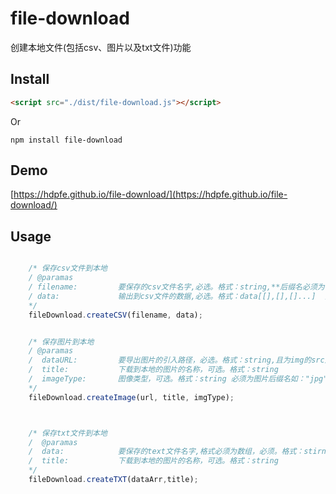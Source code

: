 # file-download
创建本地文件(包括csv、图片以及txt文件)功能


## Install

```html
<script src="./dist/file-download.js"></script>
```

Or

```
npm install file-download
```

## Demo
[https://hdpfe.github.io/file-download/](https://hdpfe.github.io/file-download/)

## Usage
```js

    /* 保存csv文件到本地
    / @paramas
    / filename:         要保存的csv文件名字,必选。格式：string,**后缀名必须为.csv**，如：damo.csv
    / data:             输出到csv文件的数据,必选。格式：data[[],[],[]...]  数组元素必须为一个数组
    */
    fileDownload.createCSV(filename, data);


    /* 保存图片到本地
    / @paramas
    /  dataURL:         要导出图片的引入路径，必选。格式：string,且为img的src属性值
    /  title:           下载到本地的图片的名称，可选。格式：string
    /  imageType:       图像类型，可选。格式：string 必须为图片后缀名如："jpg" or "jpeg" or "png" or "gif"
    */
    fileDownload.createImage(url, title, imgType);



    /* 保存txt文件到本地
    /  @paramas
    /  data:            要保存的text文件名字,格式必须为数组，必须。格式：stirng
    /  title:           下载到本地的图片的名称，可选。格式：string
    */
    fileDownload.createTXT(dataArr,title);

```
